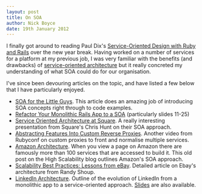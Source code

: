 ```yaml
---
layout: post
title: On SOA
author: Nick Boyce
date: 19th January 2012
---
```


I finally got around to reading Paul Dix's [Service-Oriented Design with Ruby and Rails](http://www.amazon.co.uk/Service-Oriented-Design-Rails-Addison-Wesley-Professional/dp/0321659368/ref=sr_1_1?ie=UTF8&qid=1358592354&sr=8-1) over the new year break. Having worked on a number of services for a platform at my previous job, I was very familiar with the benefits (and drawbacks) of [service-oriented architecture](http://en.wikipedia.org/wiki/Service-oriented_architecture) but it really concreted my understanding of what SOA could do for our organisation.

I've since been devouring articles on the topic, and have listed a few below that I have particularly enjoyed.

* [SOA for the Little Guys](http://rubysource.com/soa-for-the-little-guys/). This article does an amazing job of introducing SOA concepts right through to code examples.
* [Refactor Your Monolithic Rails App to a SOA](http://www.slideshare.net/ChrisWyckoff/refactor-your-monolithic-rails-app-to-a-soa) (particularly slides 11-25)
* [Service Oriented Architecture at Square](http://confreaks.com/videos/1273-rubyconf2012-service-oriented-architecture-at-square). A really interesting presentation from Square's Chris Hunt on their SOA approach. 
* [Abstracting Features Into Custom Reverse Proxies](http://confreaks.com/videos/1270-rubyconf2012-abstracting-features-into-custom-reverse-proxies-or-making-better-lemonade-from-chaos). Another video from Rubyconf on custom proxies to front and normalise multiple services.
* [Amazon Architecture](http://highscalability.com/amazon-architecture). When you view a page on Amazon there are famously more than 100 services that are accessed to build it. This old post on the High Scalability blog outlines Amazon's SOA approach.
* [Scalability Best Practices: Lessons from eBay](http://www.infoq.com/articles/ebay-scalability-best-practices). Detailed article on Ebay's architecture from Randy Shoup.
* [LinkedIn Architecture](http://hurvitz.org/blog/2008/06/linkedin-architecture). Outline of the evolution of LinkedIn from a monolithic app to a service-oriented approach. [Slides](http://www.slideshare.net/linkedin/linkedins-communication-architecture) are also available.